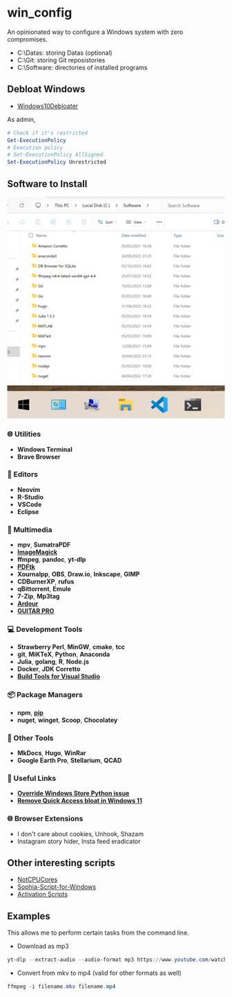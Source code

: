 # win_config

An opinionated way to configure a Windows system with zero compromises.

- C:\Datas: storing Datas (optional)
- C:\Git: storing Git reposistories
- C:\Software: directories of installed programs

## Debloat Windows

- [Windows10Debloater](https://github.com/Sycnex/Windows10Debloater)

As admin,

```powershell
# Check if it's restricted
Get-ExecutionPolicy 
# Execution policy
# Set-ExecutionPolicy AllSigned
Set-ExecutionPolicy Unrestricted
```

## Software to Install

![Software Installed](./assets/SoftwareInstalled.png)
![Bar](./assets/Bar.jpg)

### 🌐 Utilities
- **Windows Terminal**
- **Brave Browser**

### 📝 Editors
- **Neovim**
- **R-Studio**
- **VSCode**
- **Eclipse**

### 🎥 Multimedia
- **mpv**, **SumatraPDF** 
- [**ImageMagick**](https://imagemagick.org/index.php)
- **ffmpeg**, **pandoc**, **yt-dlp**
- [**PDFtk**](https://www.pdflabs.com/tools/pdftk-the-pdf-toolkit/)
- **Xournalpp**, **OBS**, **Draw.io**, **Inkscape**, **GIMP**
- **CDBurnerXP**, **rufus**
- **qBittorrent**, **Emule**
- **7-Zip**, **Mp3tag**
- [**Ardour**](https://ardour.org/)
- [**GUITAR PRO**](https://www.guitar-pro.com/)

### 💻 Development Tools
- **Strawberry Perl**, **MinGW**, **cmake**, **tcc**
- **git**, **MiKTeX**, **Python**, **Anaconda**
- **Julia**, **golang**, **R**, **Node.js**
- **Docker**, **JDK Corretto**
- [**Build Tools for Visual Studio**](https://www.jaacostan.com/2019/12/rust-error-linker-linkexe-not-found.html#:~:text=While%20compiling%20Rust%20program%20in,Tools%20for%20Visual%20Studio%202019)

### 📦 Package Managers
- **npm**, [**pip**](https://bootstrap.pypa.io/get-pip.py)
- **nuget**, **winget**, **Scoop**, **Chocolatey**

### 🌟 Other Tools
- **MkDocs**, **Hugo**, **WinRar**
- **Google Earth Pro**, **Stellarium**, **QCAD**

### 🔗 Useful Links
- [**Override Windows Store Python issue**](https://superuser.com/questions/1770299/override-windows-store-open-action-when-launching-python-in-powershell)
- [**Remove Quick Access bloat in Windows 11**](https://www.minitool.com/news/windows-11-quick-access.html)

### 🌐 Browser Extensions
- I don't care about cookies, Unhook, Shazam
- Instagram story hider, Insta feed eradicator

## Other interesting scripts

- [NotCPUCores](https://github.com/rcmaehl/NotCPUCores)
- [Sophia-Script-for-Windows](https://github.com/farag2/Sophia-Script-for-Windows)
- [Activation Scripts](https://github.com/massgravel/Microsoft-Activation-Scripts)

## Examples

This allows me to perform certain tasks from the command line.

- Download as mp3

```powershell
yt-dlp --extract-audio --audio-format mp3 https://www.youtube.com/watch?v=VideoHash
```

- Convert from mkv to mp4 (valid for other formats as well)

```powershell
ffmpeg -i filename.mkv filename.mp4
```
